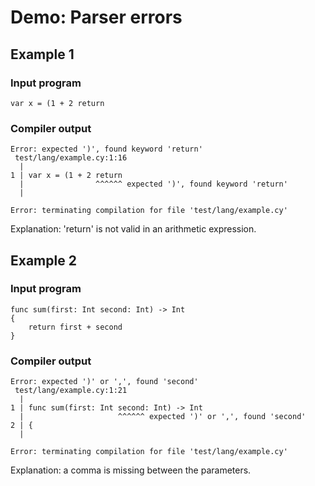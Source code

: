 # Demo: Parser errors

## Example 1

### Input program

```
var x = (1 + 2 return
```

### Compiler output

```
Error: expected ')', found keyword 'return'
 test/lang/example.cy:1:16
  |
1 | var x = (1 + 2 return
  |                ^^^^^^ expected ')', found keyword 'return'
  |

Error: terminating compilation for file 'test/lang/example.cy'
```

Explanation: 'return' is not valid in an arithmetic expression.

## Example 2

### Input program

```
func sum(first: Int second: Int) -> Int
{
    return first + second
}
```

### Compiler output

```
Error: expected ')' or ',', found 'second'
 test/lang/example.cy:1:21
  |
1 | func sum(first: Int second: Int) -> Int
  |                     ^^^^^^ expected ')' or ',', found 'second'
2 | {
  |

Error: terminating compilation for file 'test/lang/example.cy'
```

Explanation: a comma is missing between the parameters.
